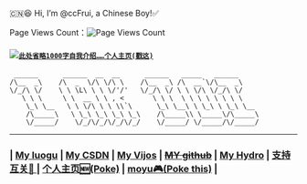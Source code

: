 
🇨🇳😆 Hi, I’m @ccFrui, a Chinese Boy!✅

Page Views Count：![Page Views Count](https://badges.toozhao.com/badges/01GDPM4A0VG8KWCN6A3GC96F6F/blue.svg)     

#### [![](https://cdn.luogu.com.cn/upload/pic/50915.png)](https://ti.luogu.com.cn/problemset/)[```此处省略1000字自我介绍……```](https://www.luogu.com.cn/paste/11cacqf7)[```个人主页(戳这)```](https://ccr666.blog.luogu.org/ge-ren-zhu-ye-shang-post)
```
 ______      ______  __  __      ______   _____   ______     
/\__  _\    /\  _  \/\ \/\ \    /\__  _\ /\  __`\/\__  _\    
\/_/\ \/    \ \ \L\ \ \ \/'/'   \/_/\ \/ \ \ \/\ \/_/\ \/    
   \ \ \     \ \  __ \ \ , <       \ \ \  \ \ \ \ \ \ \ \    
    \_\ \__   \ \ \/\ \ \ \\`\      \_\ \__\ \ \_\ \ \_\ \__ 
    /\_____\   \ \_\ \_\ \_\ \_\    /\_____\\ \_____\/\_____\
    \/_____/    \/_/\/_/\/_/\/_/    \/_____/ \/_____/\/_____/
```
------------

### |  [My luogu](https://www.luogu.com.cn/user/664158)  |  [My CSDN](https://www.luogu.com.cn/paste/u1uvphy0)  |  [My Vijos](https://vijos.org/user/162265)   |  [~~MY github~~](https://github.com/namespase)  |  [My Hydro](https://hydro.ac/user/9330) | [ 支持互关🔄 ](https://www.luogu.com.cn/paste/pf36ix0c) | [个人主页🆕(Poke)](https://ccr666.blog.luogu.org/ge-ren-zhu-ye-shang-post) | [moyu🎮(Poke this)](https://www.luogu.com.cn/paste/0rjuatx9) |
